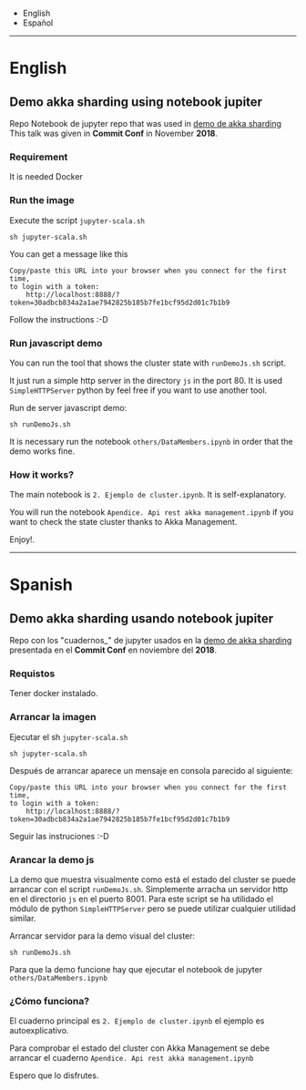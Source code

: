 
 - English  
 - Español

---
 
# English


## Demo akka sharding using notebook jupiter

Repo Notebook de jupyter repo that was used in
[demo de akka sharding](http://www.logicaalternativa.com/slides/akka-sharding) 
This talk was given in **Commit Conf** in November **2018**.

### Requirement

It is needed Docker

### Run the image

Execute the script `jupyter-scala.sh`

    sh jupyter-scala.sh

You can get a message like this

    Copy/paste this URL into your browser when you connect for the first time,
    to login with a token:
        http://localhost:8888/?token=30adbcb834a2a1ae7942825b185b7fe1bcf95d2d01c7b1b9
        
Follow the instructions :-D

### Run javascript demo

You can run the tool that shows the cluster state with 
`runDemoJs.sh` script. 

It just run a simple http server in the directory `js` in the port 80.
It is used `SimpleHTTPServer` python by feel free if you want to use 
another tool.

Run de server javascript demo:

    sh runDemoJs.sh
    

It is necessary run the notebook `others/DataMembers.ipynb` in order 
that the demo works fine.

### How it works?

The main notebook is `2. Ejemplo de cluster.ipynb`. It is 
self-explanatory.
 
You will run the notebook `Apendice. Api rest akka management.ipynb` if
you want to check the state cluster thanks to Akka Management.

Enjoy!.


---

# Spanish

## Demo akka sharding usando notebook jupiter

Repo con los "cuadernos_" de jupyter usados en la 
[demo de akka sharding](http://www.logicaalternativa.com/slides/akka-sharding) 
presentada en el **Commit Conf** en noviembre del **2018**.

### Requistos

Tener docker instalado.

### Arrancar la imagen

Ejecutar el sh `jupyter-scala.sh`

    sh jupyter-scala.sh

Después de arrancar aparece un mensaje en consola parecido al siguiente:

    Copy/paste this URL into your browser when you connect for the first time,
    to login with a token:
        http://localhost:8888/?token=30adbcb834a2a1ae7942825b185b7fe1bcf95d2d01c7b1b9
        
Seguir las instruciones :-D


### Arancar la demo js

La demo que muestra visualmente como está el estado del cluster se puede
arrancar con el script `runDemoJs.sh`. Simplemente arracha un servidor
http en el directorio `js` en el puerto 8001. Para este script se ha 
utilidado el módulo de python `SimpleHTTPServer` pero se puede utilizar
cualquier utilidad similar.

Arrancar servidor para la demo visual del cluster:

    sh runDemoJs.sh
    
Para que la demo funcione hay que ejecutar el notebook de jupyter 
`others/DataMembers.ipynb`

### ¿Cómo funciona?

El cuaderno principal es `2. Ejemplo de cluster.ipynb` el ejemplo es
autoexplicativo.

Para comprobar el estado del cluster con Akka Management se debe 
arrancar el cuaderno `Apendice. Api rest akka management.ipynb`

Espero que lo disfrutes.
